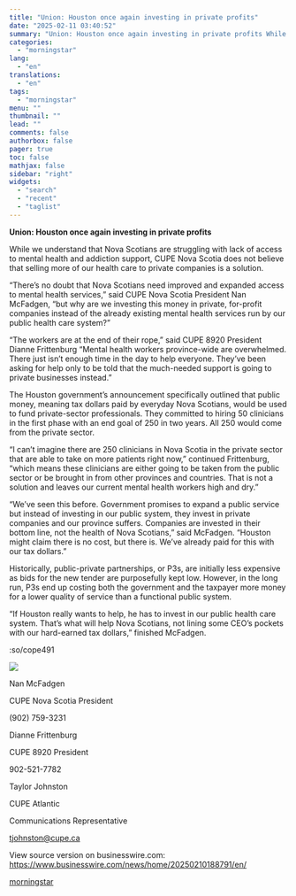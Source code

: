 ```yaml
---
title: "Union: Houston once again investing in private profits"
date: "2025-02-11 03:40:52"
summary: "Union: Houston once again investing in private profits While we understand that Nova Scotians are struggling with lack of access to mental health and addiction support, CUPE Nova Scotia does not believe that selling more of our health care to private companies is a solution. “There’s no doubt that Nova..."
categories:
  - "morningstar"
lang:
  - "en"
translations:
  - "en"
tags:
  - "morningstar"
menu: ""
thumbnail: ""
lead: ""
comments: false
authorbox: false
pager: true
toc: false
mathjax: false
sidebar: "right"
widgets:
  - "search"
  - "recent"
  - "taglist"
---
```


**Union: Houston once again investing in private profits**

While we understand that Nova Scotians are struggling with lack of access to mental health and addiction support, CUPE Nova Scotia does not believe that selling more of our health care to private companies is a solution.

“There’s no doubt that Nova Scotians need improved and expanded access to mental health services,” said CUPE Nova Scotia President Nan McFadgen, “but why are we investing this money in private, for-profit companies instead of the already existing mental health services run by our public health care system?”

“The workers are at the end of their rope,” said CUPE 8920 President Dianne Frittenburg “Mental health workers province-wide are overwhelmed. There just isn’t enough time in the day to help everyone. They’ve been asking for help only to be told that the much-needed support is going to private businesses instead.”

The Houston government’s announcement specifically outlined that public money, meaning tax dollars paid by everyday Nova Scotians, would be used to fund private-sector professionals. They committed to hiring 50 clinicians in the first phase with an end goal of 250 in two years. All 250 would come from the private sector.

“I can’t imagine there are 250 clinicians in Nova Scotia in the private sector that are able to take on more patients right now,” continued Frittenburg, “which means these clinicians are either going to be taken from the public sector or be brought in from other provinces and countries. That is not a solution and leaves our current mental health workers high and dry.”

“We’ve seen this before. Government promises to expand a public service but instead of investing in our public system, they invest in private companies and our province suffers. Companies are invested in their bottom line, not the health of Nova Scotians,” said McFadgen. “Houston might claim there is no cost, but there is. We’ve already paid for this with our tax dollars.”

Historically, public-private partnerships, or P3s, are initially less expensive as bids for the new tender are purposefully kept low. However, in the long run, P3s end up costing both the government and the taxpayer more money for a lower quality of service than a functional public system.

“If Houston really wants to help, he has to invest in our public health care system. That’s what will help Nova Scotians, not lining some CEO’s pockets with our hard-earned tax dollars,” finished McFadgen.

:so/cope491

 ![](https://cts.businesswire.com/ct/CT?id=bwnews&sty=20250210188791r1&sid=mstr3&distro=nx&lang=en)

Nan McFadgen
  
CUPE Nova Scotia President
  
(902) 759-3231
  

  
Dianne Frittenburg
  
CUPE 8920 President
  
902-521-7782
  

  
Taylor Johnston
  
CUPE Atlantic
  
Communications Representative
  
[tjohnston@cupe.ca](mailto:tjohnston@cupe.ca)

View source version on businesswire.com: <https://www.businesswire.com/news/home/20250210188791/en/>

[morningstar](https://www.morningstar.com/news/business-wire/20250210188791/union-houston-once-again-investing-in-private-profits)

